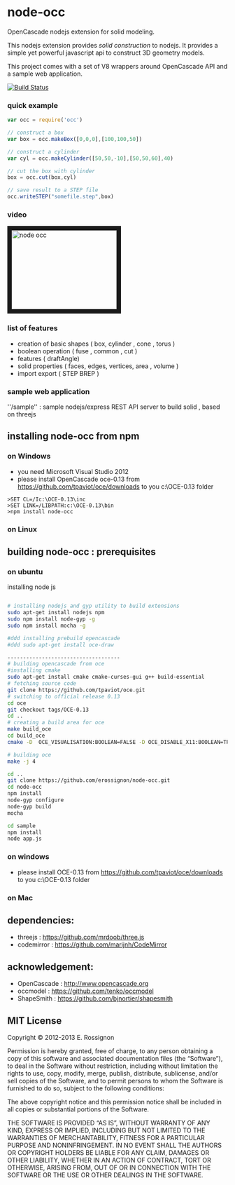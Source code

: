 # node-occ

OpenCascade nodejs extension for solid modeling.

This nodejs extension provides *solid construction* to nodejs. 
It provides a simple yet powerful javascript api to construct 3D geometry models.

This project comes with a set of V8 wrappers around OpenCascade API and a sample web application.

[![Build Status](https://travis-ci.org/erossignon/node-occ.png?branch=master)](https://travis-ci.org/erossignon/node-occ)


### quick example


```javascript
var occ = require('occ')

// construct a box
var box = occ.makeBox([0,0,0],[100,100,50])

// construct a cylinder
var cyl = occ.makeCylinder([50,50,-10],[50,50,60],40)

// cut the box with cylinder
box = occ.cut(box,cyl)

// save result to a STEP file
occ.writeSTEP("somefile.step",box)

```


### video
<a href="http://www.youtube.com/watch?feature=player_embedded&v=swUPSa2zyrY" target="_blank"><img src="http://img.youtube.com/vi/swUPSa2zyrY/0.jpg" 
alt="node occ" width="240" height="180" border="10" /></a>


### list of features

- creation of basic shapes ( box, cylinder , cone , torus )
- boolean operation ( fuse , common , cut )
- features  ( draftAngle)
- solid properties ( faces, edges, vertices, area , volume )
- import export ( STEP BREP )



### sample web application

''/sample'' : sample nodejs/express REST API server to build solid , based on threejs



## installing node-occ from npm
 
### on Windows
  - you need Microsoft Visual Studio 2012
  - please install OpenCascade oce-0.13  from https://github.com/tpaviot/oce/downloads to you c:\OCE-0.13 folder
  

  ```
  >SET CL=/Ic:\OCE-0.13\inc
  >SET LINK=/LIBPATH:c:\OCE-0.13\bin
  >npm install node-occ
  ```
   
### on Linux




## building node-occ :  prerequisites

### on ubuntu

installing node js
```bash

# installing nodejs and gyp utility to build extensions
sudo apt-get install nodejs npm
sudo npm install node-gyp -g
sudo npm install mocha -g

#ddd installing prebuild opencascade
#ddd sudo apt-get install oce-draw

------------------------------------
# building opencascade from oce
#installing cmake
sudo apt-get install cmake cmake-curses-gui g++ build-essential
# fetching source code
git clone https://github.com/tpaviot/oce.git
# switching to official release 0.13
cd oce
git checkout tags/OCE-0.13
cd ..
# creating a build area for oce
make build_oce
cd build_oce
cmake -D  OCE_VISUALISATION:BOOLEAN=FALSE -D OCE_DISABLE_X11:BOOLEAN=TRUE -D OCE_USE_PCH:BOOLEAN=TRUE  ../oce

# building oce
make -j 4

cd ..
git clone https://github.com/erossignon/node-occ.git
cd node-occ
npm install
node-gyp configure
node-gyp build
mocha

cd sample
npm install
node app.js
```


### on windows
  - please install OCE-0.13  from https://github.com/tpaviot/oce/downloads to you c:\OCE-0.13 folder


### on Mac


## dependencies:

 - threejs    : https://github.com/mrdoob/three.js
 - codemirror : https://github.com/marijnh/CodeMirror

## acknowledgement:
    
 - OpenCascade : http://www.opencascade.org
 - occmodel    : https://github.com/tenko/occmodel
 - ShapeSmith  : https://github.com/bjnortier/shapesmith



## MIT License

Copyright © 2012-2013 E. Rossignon

Permission is hereby granted, free of charge, to any person obtaining a copy of this software and associated documentation files (the “Software”), to deal in the Software without restriction, including without limitation the rights to use, copy, modify, merge, publish, distribute, sublicense, and/or sell copies of the Software, and to permit persons to whom the Software is furnished to do so, subject to the following conditions:

The above copyright notice and this permission notice shall be included in all copies or substantial portions of the Software.

THE SOFTWARE IS PROVIDED “AS IS”, WITHOUT WARRANTY OF ANY KIND, EXPRESS OR IMPLIED, INCLUDING BUT NOT LIMITED TO THE WARRANTIES OF MERCHANTABILITY, FITNESS FOR A PARTICULAR PURPOSE AND NONINFRINGEMENT. IN NO EVENT SHALL THE AUTHORS OR COPYRIGHT HOLDERS BE LIABLE FOR ANY CLAIM, DAMAGES OR OTHER LIABILITY, WHETHER IN AN ACTION OF CONTRACT, TORT OR OTHERWISE, ARISING FROM, OUT OF OR IN CONNECTION WITH THE SOFTWARE OR THE USE OR OTHER DEALINGS IN THE SOFTWARE.
